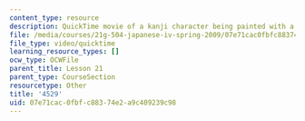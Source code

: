 ```yaml
---
content_type: resource
description: QuickTime movie of a kanji character being painted with a brush.
file: /media/courses/21g-504-japanese-iv-spring-2009/07e71cac0fbfc88374e2a9c409239c98_4529.mov
file_type: video/quicktime
learning_resource_types: []
ocw_type: OCWFile
parent_title: Lesson 21
parent_type: CourseSection
resourcetype: Other
title: '4529'
uid: 07e71cac-0fbf-c883-74e2-a9c409239c98
---
```

